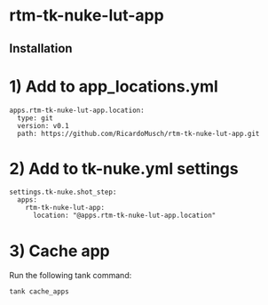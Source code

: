 # rtm-tk-nuke-lut-app
 

## Installation

# 1) Add to app_locations.yml

    apps.rtm-tk-nuke-lut-app.location:
      type: git
      version: v0.1
      path: https://github.com/RicardoMusch/rtm-tk-nuke-lut-app.git

# 2) Add to tk-nuke.yml settings

    settings.tk-nuke.shot_step:
      apps:
        rtm-tk-nuke-lut-app:
          location: "@apps.rtm-tk-nuke-lut-app.location"

# 3) Cache app
Run the following tank command:

    tank cache_apps


